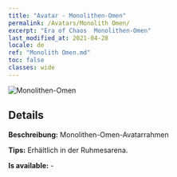 ```yaml
---
title: "Avatar - Monolithen-Omen"
permalink: /Avatars/Monolith Omen/
excerpt: "Era of Chaos  Monolithen-Omen"
last_modified_at: 2021-04-28
locale: de
ref: "Monolith Omen.md"
toc: false
classes: wide
---
```

 ![Monolithen-Omen](/images/a/avatarFrame_85.png)

## Details

 **Beschreibung:** Monolithen-Omen-Avatarrahmen 

 **Tips:** Erhältlich in der Ruhmesarena. 

 **Is available:**  - 

